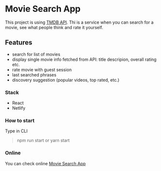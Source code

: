 # Movie Search App

This project is using [TMDB API](https://developers.themoviedb.org/3/getting-started/introduction).
Thi is a service when you can search for a movie, see what people think and rate it yourself.

## Features

- search for list of movies
- display single movie info fetched from API: title descripion, overall rating etc.
- rate movie with guest session
- last searched phrases
- discovery suggestion (popular videos, top rated, etc.)

### Stack

- React
- Netlify

### How to start

Type in CLI

> npm run start
> or
> yarn start

### Online

You can check online [Movie Search App](https://happy-ride-26a611.netlify.app/)

